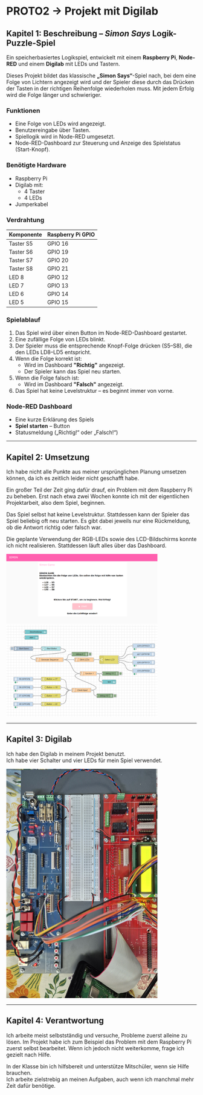 # PROTO2 → Projekt mit Digilab

## Kapitel 1: Beschreibung – *Simon Says* Logik-Puzzle-Spiel

Ein speicherbasiertes Logikspiel, entwickelt mit einem **Raspberry Pi**, **Node-RED** und einem **Digilab** mit LEDs und Tastern.

Dieses Projekt bildet das klassische **„Simon Says“**-Spiel nach, bei dem eine Folge von Lichtern angezeigt wird und der Spieler diese durch das Drücken der Tasten in der richtigen Reihenfolge wiederholen muss. Mit jedem Erfolg wird die Folge länger und schwieriger.

### Funktionen

- Eine Folge von LEDs wird angezeigt.
- Benutzereingabe über Tasten.
- Spiellogik wird in Node-RED umgesetzt.
- Node-RED-Dashboard zur Steuerung und Anzeige des Spielstatus (Start-Knopf).

### Benötigte Hardware

- Raspberry Pi  
- Digilab mit:
  - 4 Taster
  - 4 LEDs
- Jumperkabel

### Verdrahtung

| Komponente | Raspberry Pi GPIO |
|------------|-------------------|
| Taster S5  | GPIO 16           |
| Taster S6  | GPIO 19           |
| Taster S7  | GPIO 20           |
| Taster S8  | GPIO 21           |
| LED 8      | GPIO 12           |
| LED 7      | GPIO 13           |
| LED 6      | GPIO 14           |
| LED 5      | GPIO 15           |

### Spielablauf

1. Das Spiel wird über einen Button im Node-RED-Dashboard gestartet.
2. Eine zufällige Folge von LEDs blinkt.
3. Der Spieler muss die entsprechende Knopf-Folge drücken (S5–S8), die den LEDs LD8–LD5 entspricht.
4. Wenn die Folge korrekt ist:
   - Wird im Dashboard **"Richtig"** angezeigt.
   - Der Spieler kann das Spiel neu starten.
5. Wenn die Folge falsch ist:
   - Wird im Dashboard **"Falsch"** angezeigt.
6. Das Spiel hat keine Levelstruktur – es beginnt immer von vorne.

### Node-RED Dashboard

- Eine kurze Erklärung des Spiels
- **Spiel starten** – Button
- Statusmeldung („Richtig!“ oder „Falsch!“)

---

## Kapitel 2: Umsetzung

Ich habe nicht alle Punkte aus meiner ursprünglichen Planung umsetzen können, da ich es zeitlich leider nicht geschafft habe.

Ein großer Teil der Zeit ging dafür drauf, ein Problem mit dem Raspberry Pi zu beheben. Erst nach etwa zwei Wochen konnte ich mit der eigentlichen Projektarbeit, also dem Spiel, beginnen.

Das Spiel selbst hat keine Levelstruktur. Stattdessen kann der Spieler das Spiel beliebig oft neu starten. Es gibt dabei jeweils nur eine Rückmeldung, ob die Antwort richtig oder falsch war.

Die geplante Verwendung der RGB-LEDs sowie des LCD-Bildschirms konnte ich nicht realisieren. Stattdessen läuft alles über das Dashboard.

<img src="dashboard1.png" alt="Dashboard" width="400">
<img src="Node-Red.png" alt="Node-Red" width="400">

---

## Kapitel 3: Digilab

Ich habe den Digilab in meinem Projekt benutzt.  
Ich habe vier Schalter und vier LEDs für mein Spiel verwendet.

<img src="digilab.jpg" alt="Digilab" width="400">

---

## Kapitel 4: Verantwortung

Ich arbeite meist selbstständig und versuche, Probleme zuerst alleine zu lösen. Im Projekt habe ich zum Beispiel das Problem mit dem Raspberry Pi zuerst selbst bearbeitet. Wenn ich jedoch nicht weiterkomme, frage ich gezielt nach Hilfe.

In der Klasse bin ich hilfsbereit und unterstütze Mitschüler, wenn sie Hilfe brauchen.  
Ich arbeite zielstrebig an meinen Aufgaben, auch wenn ich manchmal mehr Zeit dafür benötige.
